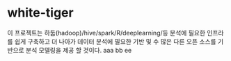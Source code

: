 # white-tiger
이 프로젝트는 하둡(hadoop)/hive/spark/R/deeplearning/등 분석에 필요한 인프라를 쉽게 구축하고
더 나아가 데이터 분석에 필요한 기반 및 수 많은 다른 오픈 소스를 기반으로 분석 모델링을 제공 할 것이다.
aaa
bb
ee
